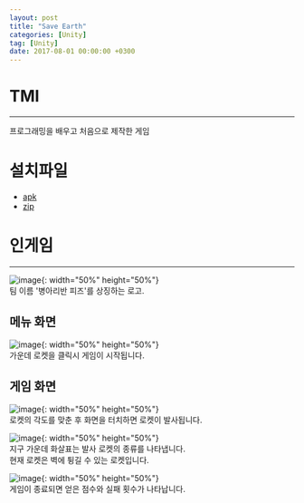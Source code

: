 ```yaml
---
layout: post
title: "Save Earth"
categories: [Unity]
tag: [Unity]
date: 2017-08-01 00:00:00 +0300
---
```


# TMI
----------------------
프로그래밍을 배우고 처음으로 제작한 게임

# 설치파일
+ <a href = "/assets/download/SaveEarth.apk"> apk</a><br>
+ <a href = "/assets/download/SaveEarth.zip"> zip</a>

# 인게임
--------------
![image](/assets/img/SaveEarth/Logo.jpg){: width="50%" height="50%"}<br>
팀 이름 '병아리반 피즈'를 상징하는 로고.<br>

## 메뉴 화면
![image](/assets/img/SaveEarth/MenuScene.jpg){: width="50%" height="50%"}<br>
가운데 로켓을 클릭시 게임이 시작됩니다.<br>

## 게임 화면
![image](/assets/img/SaveEarth/GameScene.jpg){: width="50%" height="50%"}<br>
로켓의 각도를 맞춘 후 화면을 터치하면 로켓이 발사됩니다.

![image](/assets/img/SaveEarth/kind.jpg){: width="50%" height="50%"}<br>
지구 가운데 화살표는 발사 로켓의 종류를 나타냅니다.<br>
현재 로켓은 벽에 튕길 수 있는 로켓입니다.<br>

![image](/assets/img/SaveEarth/result.jpg){: width="50%" height="50%"}<br>
게임이 종료되면 얻은 점수와 실패 횟수가 나타납니다.